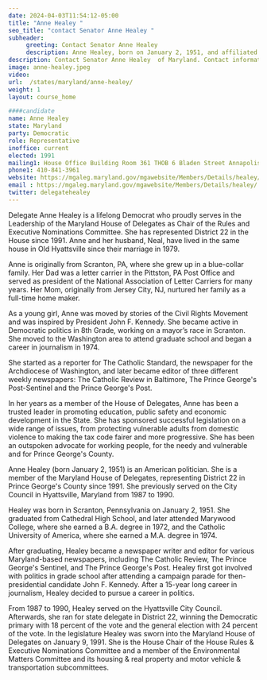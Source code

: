 ```yaml
---
date: 2024-04-03T11:54:12-05:00
title: "Anne Healey "
seo_title: "contact Senator Anne Healey "
subheader:
     greeting: Contact Senator Anne Healey
     description: Anne Healey, born on January 2, 1951, and affiliated with the Democratic Party, is an American politician serving as a member of the Maryland House of Delegates, representing District 22. She assumed office on January 9, 1991.
description: Contact Senator Anne Healey  of Maryland. Contact information for Anne Healey  includes email address, phone number, and mailing address.
image: anne-healey.jpeg
video:
url:  /states/maryland/anne-healey/
weight: 1
layout: course_home

####candidate
name: Anne Healey
state: Maryland
party: Democratic
role: Representative
inoffice: current
elected: 1991
mailing1: House Office Building Room 361 THOB 6 Bladen Street Annapolis, MD 21401
phone1: 410-841-3961
website: https://mgaleg.maryland.gov/mgawebsite/Members/Details/healey/
email : https://mgaleg.maryland.gov/mgawebsite/Members/Details/healey/
twitter: delegatehealey
---
```


Delegate Anne Healey is a lifelong Democrat who proudly serves in the Leadership of the Maryland House of Delegates as Chair of the Rules and Executive Nominations Committee. She has represented District 22 in the House since 1991. Anne and her husband, Neal, have lived in the same house in Old Hyattsville since their marriage in 1979.

Anne is originally from Scranton, PA, where she grew up in a blue-collar family. Her Dad was a letter carrier in the Pittston, PA Post Office and served as president of the National Association of Letter Carriers for many years. Her Mom, originally from Jersey City, NJ, nurtured her family as a full-time home maker.

As a young girl, Anne was moved by stories of the Civil Rights Movement and was inspired by President John F. Kennedy. She became active in Democratic politics in 8th Grade, working on a mayor’s race in Scranton. She moved to the Washington area to attend graduate school and began a career in journalism in 1974.

She started as a reporter for The Catholic Standard, the newspaper for the Archdiocese of Washington, and later became editor of three different weekly newspapers: The Catholic Review in Baltimore, The Prince George's Post-Sentinel and the Prince George's Post.

In her years as a member of the House of Delegates, Anne has been a trusted leader in promoting education, public safety and economic development in the State. She has sponsored successful legislation on a wide range of issues, from protecting vulnerable adults from domestic violence to making the tax code fairer and more progressive. She has been an outspoken advocate for working people, for the needy and vulnerable and for Prince George's County.

Anne Healey (born January 2, 1951) is an American politician. She is a member of the Maryland House of Delegates, representing District 22 in Prince George's County since 1991. She previously served on the City Council in Hyattsville, Maryland from 1987 to 1990.

Healey was born in Scranton, Pennsylvania on January 2, 1951. She graduated from Cathedral High School, and later attended Marywood College, where she earned a B.A. degree in 1972, and the Catholic University of America, where she earned a M.A. degree in 1974.

After graduating, Healey became a newspaper writer and editor for various Maryland-based newspapers, including The Catholic Review, The Prince George's Sentinel, and The Prince George's Post. Healey first got involved with politics in grade school after attending a campaign parade for then-presidential candidate John F. Kennedy. After a 15-year long career in journalism, Healey decided to pursue a career in politics.

From 1987 to 1990, Healey served on the Hyattsville City Council. Afterwards, she ran for state delegate in District 22, winning the Democratic primary with 18 percent of the vote and the general election with 24 percent of the vote. In the legislature Healey was sworn into the Maryland House of Delegates on January 9, 1991. She is the House Chair of the House Rules & Executive Nominations Committee and a member of the Environmental Matters Committee and its housing & real property and motor vehicle & transportation subcommittees.
